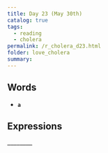 ```yaml
---
title: Day 23 (May 30th)
catalog: true
tags: 
  - reading
  - cholera
permalink: /r_cholera_d23.html
folder: love_cholera
summary: 
---
```


## Words

-   <b data-toggle="tooltip" data-original-title="{{site.data.glossary.a}}">`a`</b>


## Expressions

<b data-toggle="tooltip" data-original-title="{{site.data.answers.22_a}}">`________`</b>